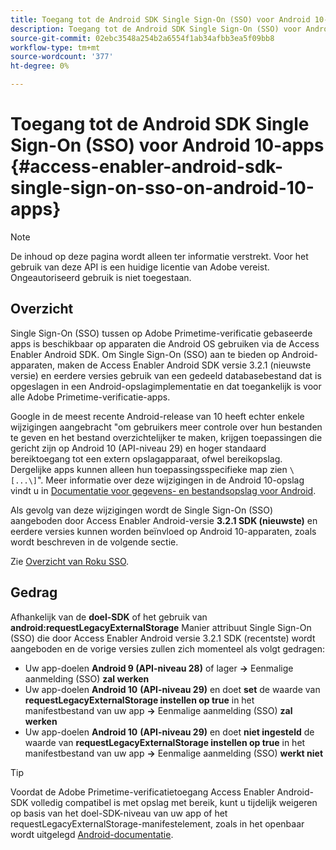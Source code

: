 ```yaml
---
title: Toegang tot de Android SDK Single Sign-On (SSO) voor Android 10-apps
description: Toegang tot de Android SDK Single Sign-On (SSO) voor Android 10-apps
source-git-commit: 02ebc3548a254b2a6554f1ab34afbb3ea5f09bb8
workflow-type: tm+mt
source-wordcount: '377'
ht-degree: 0%

---
```


# Toegang tot de Android SDK Single Sign-On (SSO) voor Android 10-apps {#access-enabler-android-sdk-single-sign-on-sso-on-android-10-apps}

>[!NOTE]
>
>De inhoud op deze pagina wordt alleen ter informatie verstrekt. Voor het gebruik van deze API is een huidige licentie van Adobe vereist. Ongeautoriseerd gebruik is niet toegestaan.

## Overzicht

Single Sign-On (SSO) tussen op Adobe Primetime-verificatie gebaseerde apps is beschikbaar op apparaten die Android OS gebruiken via de Access Enabler Android SDK. Om Single Sign-On (SSO) aan te bieden op Android-apparaten, maken de Access Enabler Android SDK versie 3.2.1 (nieuwste versie) en eerdere versies gebruik van een gedeeld databasebestand dat is opgeslagen in een Android-opslagimplementatie en dat toegankelijk is voor alle Adobe Primetime-verificatie-apps.

Google in de meest recente Android-release van 10 heeft echter enkele wijzigingen aangebracht &quot;om gebruikers meer controle over hun bestanden te geven en het bestand overzichtelijker te maken, krijgen toepassingen die gericht zijn op Android 10 (API-niveau 29) en hoger standaard bereiktoegang tot een extern opslagapparaat, ofwel bereikopslag. Dergelijke apps kunnen alleen hun toepassingsspecifieke map zien `\[...\]`&quot;. Meer informatie over deze wijzigingen in de Android 10-opslag vindt u in [Documentatie voor gegevens- en bestandsopslag voor Android](https://developer.android.com/training/data-storage/files/external-scoped).

Als gevolg van deze wijzigingen wordt de Single Sign-On (SSO) aangeboden door Access Enabler Android-versie **3.2.1 SDK (nieuwste)** en eerdere versies kunnen worden beïnvloed op Android 10-apparaten, zoals wordt beschreven in de volgende sectie.

Zie [Overzicht van Roku SSO](/help/authentication/roku-sso-overview.md).

## Gedrag

Afhankelijk van de **doel-SDK** of het gebruik van **android:requestLegacyExternalStorage** Manier attribuut Single Sign-On (SSO) die door Access Enabler Android versie 3.2.1 SDK (recentste) wordt aangeboden en de vorige versies zullen zich momenteel als volgt gedragen:

- Uw app-doelen **Android 9 (API-niveau 28)** of lager **-\>** Eenmalige aanmelding (SSO) **zal werken**
- Uw app-doelen **Android 10** **(API-niveau 29)** en doet **set** de waarde van **requestLegacyExternalStorage instellen op true** in het manifestbestand van uw app **-\>** Eenmalige aanmelding (SSO) **zal werken**
- Uw app-doelen **Android 10** **(API-niveau 29)** en doet **niet ingesteld** de waarde van **requestLegacyExternalStorage instellen op true** in het manifestbestand van uw app **-\>** Eenmalige aanmelding (SSO) **werkt niet**


>[!TIP]
>
> Voordat de Adobe Primetime-verificatietoegang Access Enabler Android-SDK volledig compatibel is met opslag met bereik, kunt u tijdelijk weigeren op basis van het doel-SDK-niveau van uw app of het requestLegacyExternalStorage-manifestelement, zoals in het openbaar wordt uitgelegd [Android-documentatie](https://developer.android.com/training/data-storage/files/external-scoped#opt-out-of-scoped-storage).
